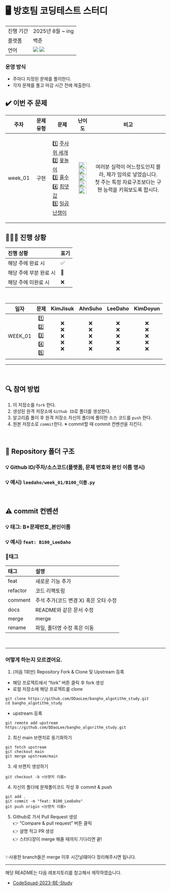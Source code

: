 # 🖥 방호팀 코딩테스트 스터디

<table>
  <tr>
    <td>진행 기간</td>
    <td>2025년 8월 ~ ing </td>
  <tr>
    <td>플랫폼</td>
    <td>백준</td>
  </tr>
  <tr>
    <td>언어</td>
    <td>
        <img src="https://img.shields.io/badge/Python-3776AB?style=for-the-badge&logo=python&logoColor=white">
        <img src="https://img.shields.io/badge/C++-00599C?style=for-the-badge&logo=cplusplus&logoColor=white">
    </td>
  </tr>
</table>

### 운영 방식

- 주마다 지정된 문제를 풀이한다.
- 각자 문제를 풀고 마감 시간 전에 제출한다.
  
## ✔️ 이번 주 문제

| 주차 |  문제 유형 | 문제 | 난이도 | 비고 |
|:---:|:---:|:---:|:---:|:---:|
| week_01 | 구현 | <p align=left> 1️⃣ [주사위 세개](https://www.acmicpc.net/problem/2480) <br>  2️⃣ [윷놀이](https://www.acmicpc.net/problem/2490) <br> 3️⃣ [홀수](https://www.acmicpc.net/problem/2576) <br> 4️⃣ [최댓값](https://www.acmicpc.net/problem/2562)  <br> 5️⃣ [일곱 난쟁이](https://www.acmicpc.net/problem/2309) </p> | <p> <img height="20px" width="25px" src="https://static.solved.ac/tier_small/2.svg"/> <br>   <img height="20px" width="25px" src="https://static.solved.ac/tier_small/3.svg"/> <br>   <img height="20px" width="25px" src="https://static.solved.ac/tier_small/3.svg"/> <br>   <img height="20px" width="25px" src="https://static.solved.ac/tier_small/3.svg"/> <br>   <img height="20px" width="25px" src="https://static.solved.ac/tier_small/5.svg"/> </p> | 여러분 실력이 어느정도인지 몰라, 제가 임의로 넣었습니다. <br> 첫 주는 특정 자료구조보다는 구현 능력을 키워보도록 합시다.|

## 🧑🏻‍💻 진행 상황

| 진행 상황            | 표기  |
|:-----------------|:----|
| 해당 주에 완료 시       | ✅   |
| 해당 주에 부분 완료 시    | 🔢  |
| 해당 주에 미완료 시      | ❌   |

<br>

| 일자 | 문제 | KimJisuk | AhnSuho | LeeDaho | KimDoyun |
|:-------:|:-------:|:-------:|:-------:|:-------:|:-------:|
| WEEK_01  | 1️⃣<br>2️⃣<br>3️⃣<br>4️⃣<br>5️⃣   |    ❌<br>❌<br>❌<br>❌<br>❌    |     ❌<br>❌<br>❌<br>❌<br>❌     |     ❌<br>❌<br>❌<br>❌<br>❌     |     ❌<br>❌<br>❌<br>❌<br>❌     |     
---

<br>

## 🔍 참여 방법

1. 이 저장소를 `fork` 한다.
2. 생성된 원격 저장소에 `Github ID`로 폴더를 생성한다.
3. 알고리즘 풀이 후 원격 저장소 자신의 폴더에 풀이한 소스 코드를 `push` 한다.
4. 원본 저장소로 `commit`한다.  ※ commit할 때 commit 컨벤션을 지킨다.
<br/>

## 📁 Repository 폴더 구조
### 💡 Github ID/주차/소스코드(플랫폼, 문제 번호와 본인 이름 명시)
### 💡 예시)  `leedaho/week_01/B100_이름.py`

<br>

## ⚠️ commit 컨벤션
### 💡 태그: B+문제번호_본인이름
### 💡 예시) `feat: B100_LeeDaho`
### 📌태그
| 태그       | 설명                      |
|:---------|:------------------------|
| feat     | 새로운 기능 추가               |
| refactor | 코드 리팩토링                 |
| comment  | 주석 추가(코드 변경 X) 혹은 오타 수정 |
| docs     | README와 같은 문서 수정        |
| merge    | merge                   |
| rename   | 파일, 폴더명 수정 혹은 이동        |


<br/>

---

### 어떻게 하는지 모르겠어요.

1. (처음 1회만) Repository Fork & Clone 및 Upstream 등록
- 해당 프로젝트에서 “fork” 버튼 클릭 후 fork 생성
- 로컬 저장소에 해당 프로젝트를 clone
```
git clone https://github.com/DDaoLee/bangho_algotithm_study.git
cd bangho_algotithm_study
```
   - upstream 등록
```
git remote add upstream https://github.com/DDaoLee/bangho_algorithm_study.git
```
2. 최신 main 브랜치로 동기화하기
```
git fetch upstream
git checkout main
git merge upstream/main
```
3. 새 브랜치 생성하기
```
git checkout -b <브랜치 이름>
```
4. 자신의 폴더에 문제풀이코드 작성 후 commit & push
```
git add .
git commit -m "feat: B100_LeeDaho"
git push origin <브랜치 이름>
```
5. Github로 가서 Pull Request 생성
<br>👉 “Compare & pull request” 버튼 클릭
<br>👉 설명 적고 PR 생성
<br>👉 스터디장이 merge 해줄 때까지 기다리면 끝!
<br>
✨사용한 branch들은 merge 이후 시간날떄마다 정리해주시면 됩니다.

---

해당 README는 다음 레포지토리를 참고해서 제작하였습니다.

- [CodeSquad-2023-BE-Study](https://github.com/CodeSquad-2023-BE-Study/Algorithm-Study/blob/main/README.md)
